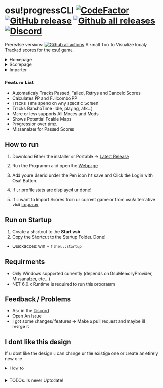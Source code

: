 # osu!progressCLI  [![CodeFactor](https://www.codefactor.io/repository/github/juli0n21/osu-progresscli/badge)](https://www.codefactor.io/repository/github/juli0n21/osu-progresscli) [![GitHub release](https://img.shields.io/github/release/juli0n21/osu-progresscli.svg)](https://GitHub.com/juli0n21/osu-progresscli/releases/) [![Github all releases](https://img.shields.io/github/downloads/JuLi0n21/osu-progresscli/total.svg)](https://GitHub.com/JuLi0n21/osu-progresscli/releases/) [![Discord](https://badgen.net/discord/members/9rUMkHJEvv)](https://discord.gg/9rUMkHJEvv)

Prerealse versions:  [![Github all actions](https://github.com/Juli0n21/osu-progresscli/actions/workflows/build-dev.yml/badge.svg)](https://GitHub.com/JuLi0n21/osu-progresscli/actions/)
A small Tool to Visualize localy Tracked scores for the osu! game.

<details>
  <summary>Homepage</summary>

![Imgur](https://i.imgur.com/TOq4cZL.png)

</details>

<details>
  <summary>Scorepage</summary>

![Imgur](https://i.imgur.com/e8jnW7b.png)

</details>

<details>
  <summary>Importer</summary>

![Imgur](https://i.imgur.com/ETXmREw.png)

</details>

### Feature List
- Automaticaly Tracks Passed, Failed, Retrys and Canceld Scores
- Calculates PP and Fullcombo PP
- Tracks Time spend on Any specific Screen
- Tracks BanchoTime (Idle, playing, afk...)
- More or less supports All Modes and Mods
- Shows Potential Fcable Maps
- Progression over time.
- Missanalzer for Passed Scores

## How to run

1. Download Either the installer or Portable -> [Latest Release](https://github.com/juli0n21/osu-progresscli/releases/)
2. Run the Programm and open the [Webpage](http://localhost:4200)
3. Add youre Userid under the Pen icon hit save and Click the Login with Osu! Button.
4. If ur profile stats are displayed ur done!
  
5. If u want to Import Scores from ur current game or from osu!alternative visit  [importer](http://localhost:4200/importer)

## Run on Startup 
1. Create a shortcut to the **Start.vsb**
2. Copy the Shortcut to the Startup Folder. Done!
- Quickacces: win + r ```shell:startup```

## Requirments
- Only Windows supported currently (depends on OsuMemoryProvider, Missanalzer, etc...)
- [NET 6.0.x Runtime](https://dotnet.microsoft.com/en-us/download/dotnet/6.0) is required to run this programm

## Feedback / Problems
- Ask in the [Discord](https://discord.gg/FtF2HNSJNC)
- Open An Issue 
- I got some changes/ features -> Make a pull request and maybe ill merge it

## I dont like this design
If u dont like the design u can change ur the existign one or create an etirely new one
<details>
  <summary>How to</summary>

If u need help hit me up!

### File based Routing
put the html/css/js/img files inside the public folders and u can fill them with ur own junk
### integrated api
to better enhance ur own webpages u can use the data from the internal api

current endpoints are 
- api/beatmaps/...
    - search
        - parameters searchquery="this is a search" 
    -  averages
    -  score
        - id  
- api/banchotime
- api/banchotimebyday
- api/timewasted
- api/timewastedbyday


## NOTES
- Please take official api request limits into account!
one request every 2 seconds is ok, burst should be ok but if it goes to high ask ppy!

</details>

###
<details>
  <summary>TODOs. Is never Uptodate!</summary>
- [ ] Add possiblity to reload api data incase no internet (or beatmap changed)  (automatic or manual)
- [x] localbeatmap parser (offline, not submitted maps support) (use osu-tools) (bpm still missing)
- [ ] highconfigurable website (showing what graphs u want and what not)
- [x] page for a single score
- [ ] mod support
- [x] add local images in score displat website for mods and rankings (maybe rankedtype)
- [x] rename some Colums to enable "better" searching
- [x] example for costume webpages
- [ ] api documentaion / renaming
- [ ] api endpoint for custome querys
- [ ] pp calc for potenial scores on scorepage
- [ ] change chart value from seconds to minutes
- [ ] charts on score page (performance over time with filters)
- [x] replace modtext with mod icons in recent score
- [ ] importer for [circle-tracker](https://github.com/FunOrange/circle-tracker)
- [ ] add more stuff to the beatmap helper (images maybe) if someone asks or i need it i guess?
- [ ] score comparision of friends (or leaderboards)
- [ ] short hand overview of recent activties (played xh this week, so many scores etc...)
- [ ] rework beatmap info fetching aswell as supporting non submitted stuff, parse .osu file to get data
- [ ] player table with changes and maybe merge bancho and wasted time table
- [ ] properly take time (account for pauses etc)
- [ ] rework database
- [ ] use proper front end framework for maybe faster score loading or sometning
- [ ] replace modtext with mod icons in recent score
- [ ] api documentaion / renaming
- [ ] api endpoint for custome querys
</details>

